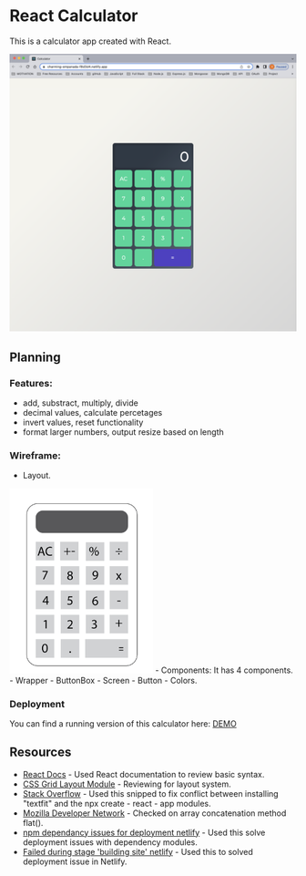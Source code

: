 # React Calculator

This is a calculator app created with React.

<img src="public/images/Screenshot.png">

## Planning

### Features:

- add, substract, multiply, divide
- decimal values, calculate percetages
- invert values, reset functionality
- format larger numbers, output resize based on length

### Wireframe:
- Layout.
<img src="public/images/wireframe.png" style=" width: 50%">
- Components: It has 4 components. 
    - Wrapper
    - ButtonBox
    - Screen
    - Button
- Colors.

### Deployment

You can find a running version of this calculator here: [DEMO](https://charming-empanada-f8d3d4.netlify.app/)


## Resources
- [React Docs](https://reactjs.org/docs/jsx-in-depth.html) - Used React documentation to review basic syntax.
- [CSS Grid Layout Module](https://www.w3schools.com/css/css_grid.asp) - Reviewing for layout system.
- [Stack Overflow](https://stackoverflow.com/questions/71830754/npm-err-code-eresolve-npm-err-eresolve-unable-to-resolve-dependency-tree-in-re) - Used this snipped to fix conflict between installing "textfit" and the npx create - react - app modules. 
- [Mozilla Developer Network](https://developer.mozilla.org/en-US/docs/Web/JavaScript/Reference/Global_Objects/Array/flat) - Checked on array concatenation method flat().
- [npm dependancy issues for deployment netlify](https://stackoverflow.com/questions/66239691/what-does-npm-install-legacy-peer-deps-do-exactly-when-is-it-recommended-wh) - Used this solve deployment issues with dependency modules.
- [Failed during stage 'building site' netlify](https://stackoverflow.com/questions/64468843/netlify-deployment-failed-during-stage-building-site-build-script-returned-n) - Used this to solved deployment issue in Netlify.